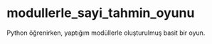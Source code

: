 # modullerle_sayi_tahmin_oyunu
 Python öğrenirken, yaptığım modüllerle oluşturulmuş basit bir oyun.
